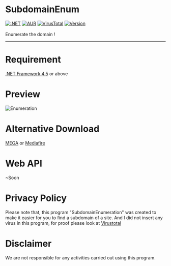 # SubdomainEnum
[![.NET](https://img.shields.io/badge/.NET-%3E=%204.5-blue.svg)](https://www.microsoft.com/en-us/download/details.aspx?id=30653) [![AUR](https://img.shields.io/aur/license/yaourt.svg)](https://github.com/GoogleX133/SubdomainEnum/blob/master/LICENSE) [![VirusTotal](https://img.shields.io/badge/virustotal-3%2F68-green.svg)](https://www.virustotal.com/gui/file/a204b6d2a8c37ca1b3c056fef1edaac97a2dd84f70ecefcaadc7a06b63bed441/detection) [![Version](https://img.shields.io/badge/release-2.2-1bbc30.svg)](https://github.com/GoogleX133/SubdomainEnum/releases/tag/2.2)<br><br>
Enumerate the domain !

----

# Requirement
[.NET Framework 4.5](https://www.microsoft.com/en-us/download/details.aspx?id=30653) or above

# Preview
![Enumeration](https://image.prntscr.com/image/LxkDKa_aT8_wugmYoxn9nw.png)

# Alternative Download
[MEGA](https://mega.nz/#!DFEFCQYB!mTIyA3VR-U5GspgjRQsUycPB6scweGQlJmF6eYTGOq0) or [Mediafire](https://www.mediafire.com/file/b04p789zadoex6g/SubdomainEnum.exe/file)

# Web API
~Soon

# Privacy Policy
Please note that, this program "SubdomainEnumeration" was created to make it easier for you to find a subdomain of a site. And I did not insert any virus in this program, for proof please look at [Virustotal](https://www.virustotal.com/gui/file/a204b6d2a8c37ca1b3c056fef1edaac97a2dd84f70ecefcaadc7a06b63bed441/detection)

# Disclaimer
We are not responsible for any activities carried out using this program.
